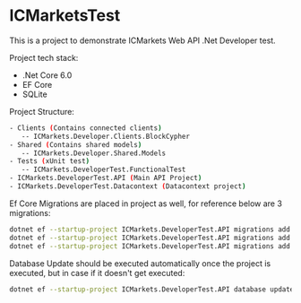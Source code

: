 # ICMarketsTest
This is a project to demonstrate ICMarkets Web API .Net Developer test.

Project tech stack:
- .Net Core 6.0
- EF Core
- SQLite

Project Structure:
```bash
- Clients (Contains connected clients)
   -- ICMarkets.Developer.Clients.BlockCypher
- Shared (Contains shared models)
   -- ICMarkets.Developer.Shared.Models
- Tests (xUnit test)
   -- ICMarkets.DeveloperTest.FunctionalTest
- ICMarkets.DeveloperTest.API (Main API Project)
- ICMarkets.DeveloperTest.Datacontext (Datacontext project)
```

Ef Core Migrations are placed in project as well, for reference below are 3 migrations:
```bash
dotnet ef --startup-project ICMarkets.DeveloperTest.API migrations add Initial-Migrations
dotnet ef --startup-project ICMarkets.DeveloperTest.API migrations add Alter-Table-BlockchainData-Added_Columns
dotnet ef --startup-project ICMarkets.DeveloperTest.API migrations add Alter-Table-BlockchainData-Modified_Columns
```

Database Update should be executed automatically once the project is executed, but in case if it doesn't get executed:
```bash
dotnet ef --startup-project ICMarkets.DeveloperTest.API database update
```
